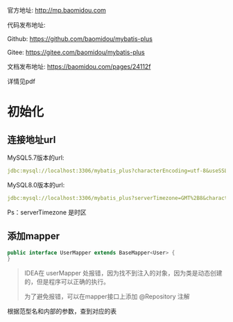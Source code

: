 官方地址: http://mp.baomidou.com

代码发布地址:

Github: https://github.com/baomidou/mybatis-plus 

Gitee: https://gitee.com/baomidou/mybatis-plus 

文档发布地址: https://baomidou.com/pages/24112f

详情见pdf



# 初始化

## 连接地址url

MySQL5.7版本的url:

```yaml
jdbc:mysql://localhost:3306/mybatis_plus?characterEncoding=utf-8&useSSL=false
```

MySQL8.0版本的url:

```yaml
jdbc:mysql://localhost:3306/mybatis_plus?serverTimezone=GMT%2B8&characterEncoding=utf-8&useSSL=false
```

Ps：serverTimezone 是时区

## 添加mapper

```java
public interface UserMapper extends BaseMapper<User> {
}
```

> IDEA在 userMapper 处报错，因为找不到注入的对象，因为类是动态创建的，但是程序可以正确的执行。
>
> 为了避免报错，可以在mapper接口上添加 @Repository 注解

根据范型名和内部的参数，查到对应的表





